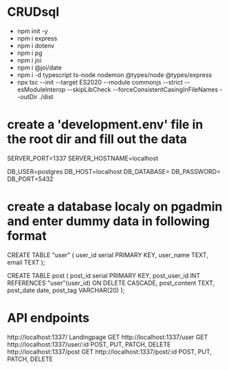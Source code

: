 # CRUDsql
- npm init -y
- npm i express
- npm i dotenv
- npm i pg
- npm i joi
- npm i @joi/date
- npm i -d typescript ts-node nodemon @types/node @types/express
- npx tsc --init --target ES2020 --module commonjs --strict --esModuleInterop --skipLibCheck --forceConsistentCasingInFileNames --outDir ./dist

# create a 'development.env' file in the root dir and fill out the data
SERVER_PORT=1337
SERVER_HOSTNAME=localhost

DB_USER=postgres
DB_HOST=localhost
DB_DATABASE=
DB_PASSWORD=
DB_PORT=5432

# create a database localy on pgadmin and enter dummy data in following format
CREATE TABLE "user" (
	user_id serial PRIMARY KEY,
	user_name TEXT,
	email TEXT
);

CREATE TABLE post (
	post_id serial PRIMARY KEY,
	post_user_id INT REFERENCES "user"(user_id) ON DELETE CASCADE,
	post_content TEXT,
	post_date date,
	post_tag VARCHAR(20)
);

# API endpoints
http://localhost:1337/				Landingpage GET
http://localhost:1337/user			GET	
http://localhost:1337/user/:id		POST, PUT, PATCH, DELETE
http://localhost:1337/post			GET
http://localhost:1337/post/:id		POST, PUT, PATCH, DELETE